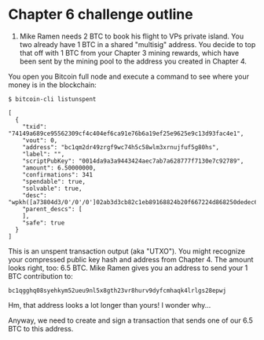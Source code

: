 # Chapter 6 challenge outline



1. Mike Ramen needs 2 BTC to book his flight to VPs private island. You two
already have 1 BTC in a shared "multisig" address. You decide to top that off with
1 BTC from your Chapter 3 mining rewards, which have been sent by the mining pool
to the address you created in Chapter 4.

You open you Bitcoin full node and execute a command to see where your money
is in the blockchain:

```
$ bitcoin-cli listunspent

[
  {
    "txid": "74149a689ce95562309cf4c404ef6ca91e76b6a19ef25e9625e9c13d93fac4e1",
    "vout": 0,
    "address": "bc1qm2dr49zrgf9wc74h5c58wlm3xrnujfuf5g80hs",
    "label": "",
    "scriptPubKey": "0014da9a3a9443424aec7ab7a628777f7130e7c92789",
    "amount": 6.50000000,
    "confirmations": 341
    "spendable": true,
    "solvable": true,
    "desc": "wpkh([a73804d3/0'/0'/0']02ab3d3cb82c1eb89168824b20f667224d868250dedec69177012e5a26c5221ae8)#5mf00k95",
    "parent_descs": [
    ],
    "safe": true
  }
]
```

This is an unspent transaction output (aka "UTXO"). You might recognize your
compressed public key hash and address from Chapter 4. The amount looks right, too:
6.5 BTC. Mike Ramen gives you an address to send your 1 BTC contribution to:

```
bc1qgghq08syehkym52ueu9nl5x8gth23vr8hurv9dyfcmhaqk4lrlgs28epwj
```

Hm, that address looks a lot longer than yours! I wonder why...

Anyway, we need to create and sign a transaction that sends one of our 6.5 BTC
to this address.
